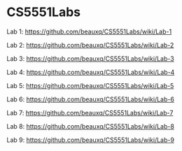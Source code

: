 # CS5551Labs

Lab 1:
https://github.com/beauxq/CS5551Labs/wiki/Lab-1

Lab 2:
https://github.com/beauxq/CS5551Labs/wiki/Lab-2

Lab 3:
https://github.com/beauxq/CS5551Labs/wiki/Lab-3

Lab 4:
https://github.com/beauxq/CS5551Labs/wiki/Lab-4

Lab 5:
https://github.com/beauxq/CS5551Labs/wiki/Lab-5

Lab 6:
https://github.com/beauxq/CS5551Labs/wiki/Lab-6

Lab 7:
https://github.com/beauxq/CS5551Labs/wiki/Lab-7

Lab 8:
https://github.com/beauxq/CS5551Labs/wiki/Lab-8

Lab 9:
https://github.com/beauxq/CS5551Labs/wiki/Lab-9
